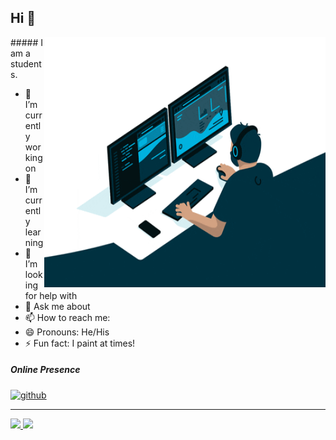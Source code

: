 
## Hi 👋
<img align="right" src="https://github.com/Forddev777/Forddev777/blob/main/giphy.gif" alt="Hola Coders" width="450" height="400"/> 
##### I am a students.

- 🔭 I’m currently working on
- 🌱 I’m currently learning 
- 🤔 I’m looking for help with 
- 💬 Ask me about 
- 📫 How to reach me: 
- 😄 Pronouns: He/His
- ⚡ Fun fact: I paint at times!

##### Online Presence
[<img src='https://cdn.jsdelivr.net/npm/simple-icons@3.0.1/icons/github.svg' alt='github' height='40'>](https://github.com/Forddev777)  
<!-- [<img src='https://cdn.jsdelivr.net/npm/simple-icons@3.0.1/icons/dev-dot-to.svg' alt='dev' height='40'>]
[<img src='https://cdn.jsdelivr.net/npm/simple-icons@3.0.1/icons/twitter.svg' alt='twitter' height='40'>]
[<img src='https://cdn.jsdelivr.net/npm/simple-icons@3.0.1/icons/stackoverflow.svg' alt='stackoverflow' height='40'>] -->
---
<div>
  <a href="https://github.com/Forddev777">
  <img height="180em" src="https://github-readme-stats.vercel.app/api?username=Forddev777&show_icons=true&include_all_commits=true&count_private=true"/>
  <img height="180em" src="https://github-readme-stats.vercel.app/api/top-langs/?username=Forddev777&layout=compact&langs_count=6"/>
</div>
